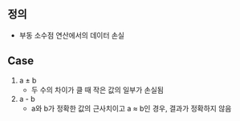 ## 정의
- 부동 소수점 연산에서의 데이터 손실
## Case
1. a ± b
	- 두 수의 차이가 클 때 작은 값의 일부가 손실됨
2. a - b
	- a와 b가 정확한 값의 근사치이고 a ≈ b인 경우, 결과가 정확하지 않음